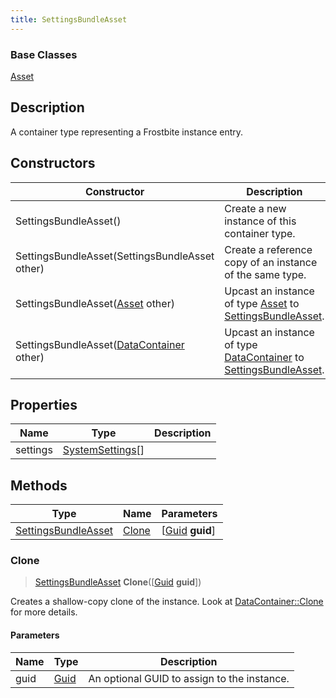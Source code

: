 ```yaml
---
title: SettingsBundleAsset
---
```

### Base Classes

[Asset](Asset)

## Description

A container type representing a Frostbite instance entry.

## Constructors

| Constructor                                                                    | Description                                                                                                                   |
| ------------------------------------------------------------------------------ | ----------------------------------------------------------------------------------------------------------------------------- |
| SettingsBundleAsset()                                                          | Create a new instance of this container type.                                                                                 |
| SettingsBundleAsset(SettingsBundleAsset other)                                 | Create a reference copy of an instance of the same type.                                                                      |
| SettingsBundleAsset([Asset](Asset) other)                                      | Upcast an instance of type [Asset](Asset) to [SettingsBundleAsset](SettingsBundleAsset).                                      |
| SettingsBundleAsset([DataContainer](/vext/ref/shared/class/datacontainer) other) | Upcast an instance of type [DataContainer](/vext/ref/shared/class/datacontainer) to [SettingsBundleAsset](SettingsBundleAsset). |

## Properties

| Name     | Type                                 | Description |
| -------- | ------------------------------------ | ----------- |
| settings | [SystemSettings](SystemSettings)\[\] |             |

## Methods

| Type                                       | Name            | Parameters                                     |
| ------------------------------------------ | --------------- | ---------------------------------------------- |
| [SettingsBundleAsset](SettingsBundleAsset) | [Clone](#clone) | \[[Guid](/vext/ref/shared/class/guid) **guid**\] |

### Clone

> [SettingsBundleAsset](SettingsBundleAsset) **Clone**(\[[Guid](/vext/ref/shared/class/guid) **guid**\])

Creates a shallow-copy clone of the instance. Look at [DataContainer::Clone](/vext/ref/shared/class/datacontainer#clone) for more details.

#### Parameters

| Name | Type         | Description                                 |
| ---- | ------------ | ------------------------------------------- |
| guid | [Guid](Guid) | An optional GUID to assign to the instance. |

